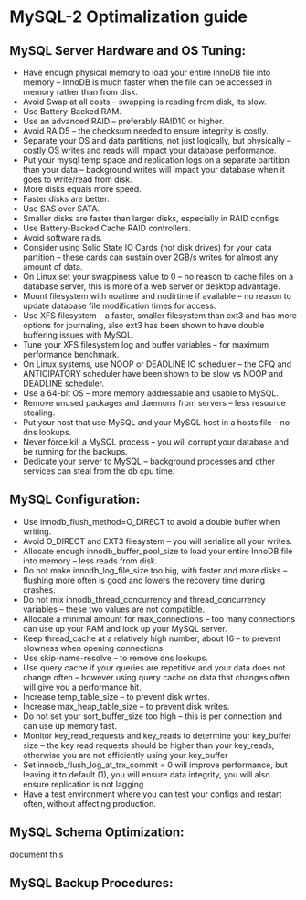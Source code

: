 MySQL-2 Optimalization guide
==================================

## MySQL Server Hardware and OS Tuning:

- Have enough physical memory to load your entire InnoDB file into memory – InnoDB is much faster when the file can be accessed in memory rather than from disk.
- Avoid Swap at all costs – swapping is reading from disk, its slow.
- Use Battery-Backed RAM.
- Use an advanced RAID – preferably RAID10 or higher.
- Avoid RAID5 – the checksum needed to ensure integrity is costly.
- Separate your OS and data partitions, not just logically, but physically – costly OS writes and reads will impact your database performance.
- Put your mysql temp space and replication logs on a separate partition than your data – background writes will impact your database when it goes to write/read from disk.
- More disks equals more speed.
- Faster disks are better.
- Use SAS over SATA.
- Smaller disks are faster than larger disks, especially in RAID configs.
- Use Battery-Backed Cache RAID controllers.
- Avoid software raids.
- Consider using Solid State IO Cards (not disk drives) for your data partition – these cards can sustain over 2GB/s writes for almost any amount of data.
- On Linux set your swappiness value to 0 – no reason to cache files on a database server, this is more of a web server or desktop advantage.
- Mount filesystem with noatime and nodirtime if available – no reason to update database file modification times for access.
- Use XFS filesystem – a faster, smaller filesystem than ext3 and has more options for journaling, also ext3 has been shown to have double buffering issues with MySQL.
- Tune your XFS filesystem log and buffer variables – for maximum performance benchmark.
- On Linux systems, use NOOP or DEADLINE IO scheduler – the CFQ and ANTICIPATORY scheduler have been shown to be slow vs NOOP and DEADLINE scheduler.
- Use a 64-bit OS – more memory addressable and usable to MySQL.
- Remove unused packages and daemons from servers – less resource stealing.
- Put your host that use MySQL and your MySQL host in a hosts file – no dns lookups.
- Never force kill a MySQL process – you will corrupt your database and be running for the backups.
- Dedicate your server to MySQL – background processes and other services can steal from the db cpu time.

## MySQL Configuration:

- Use innodb_flush_method=O_DIRECT to avoid a double buffer when writing.
- Avoid O_DIRECT and EXT3 filesystem – you will serialize all your writes.
- Allocate enough innodb_buffer_pool_size to load your entire InnoDB file into memory – less reads from disk.
- Do not make innodb_log_file_size too big, with faster and more disks – flushing more often is good and lowers the recovery time during crashes.
- Do not mix innodb_thread_concurrency and thread_concurrency variables – these two values are not compatible.
- Allocate a minimal amount for max_connections – too many connections can use up your RAM and lock up your MySQL server.
- Keep thread_cache at a relatively high number, about 16 – to prevent slowness when opening connections.
- Use  skip-name-resolve – to remove dns lookups.
- Use query cache if your queries are repetitive and your data does not change often – however using query cache on data that changes often will give you a performance hit.
- Increase temp_table_size – to prevent disk writes.
- Increase max_heap_table_size – to prevent disk writes.
- Do not set your sort_buffer_size too high – this is per connection and can use up memory fast.
- Monitor key_read_requests and key_reads to determine your key_buffer size – the key read requests should be higher than your key_reads, otherwise you are not efficiently using your key_buffer
- Set innodb_flush_log_at_trx_commit = 0 will improve performance, but leaving it to default (1), you will ensure data integrity, you will also ensure replication is not lagging
- Have a test environment where you can test your configs and restart often, without affecting production.

## MySQL Schema Optimization:

document this 

## MySQL Backup Procedures:
